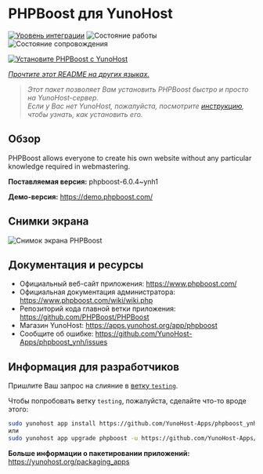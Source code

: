 <!--
Важно: этот README был автоматически сгенерирован <https://github.com/YunoHost/apps/tree/master/tools/readme_generator>
Он НЕ ДОЛЖЕН редактироваться вручную.
-->

# PHPBoost для YunoHost

[![Уровень интеграции](https://dash.yunohost.org/integration/phpboost.svg)](https://ci-apps.yunohost.org/ci/apps/phpboost/) ![Состояние работы](https://ci-apps.yunohost.org/ci/badges/phpboost.status.svg) ![Состояние сопровождения](https://ci-apps.yunohost.org/ci/badges/phpboost.maintain.svg)

[![Установите PHPBoost с YunoHost](https://install-app.yunohost.org/install-with-yunohost.svg)](https://install-app.yunohost.org/?app=phpboost)

*[Прочтите этот README на других языках.](./ALL_README.md)*

> *Этот пакет позволяет Вам установить PHPBoost быстро и просто на YunoHost-сервер.*  
> *Если у Вас нет YunoHost, пожалуйста, посмотрите [инструкцию](https://yunohost.org/install), чтобы узнать, как установить его.*

## Обзор

PHPBoost allows everyone to create his own website without any particular knowledge required in webmastering.

**Поставляемая версия:** phpboost-6.0.4~ynh1

**Демо-версия:** <https://demo.phpboost.com/>

## Снимки экрана

![Снимок экрана PHPBoost](./doc/screenshots/screenshot.png)

## Документация и ресурсы

- Официальный веб-сайт приложения: <https://www.phpboost.com/>
- Официальная документация администратора: <https://www.phpboost.com/wiki/wiki.php>
- Репозиторий кода главной ветки приложения: <https://github.com/PHPBoost/PHPBoost>
- Магазин YunoHost: <https://apps.yunohost.org/app/phpboost>
- Сообщите об ошибке: <https://github.com/YunoHost-Apps/phpboost_ynh/issues>

## Информация для разработчиков

Пришлите Ваш запрос на слияние в [ветку `testing`](https://github.com/YunoHost-Apps/phpboost_ynh/tree/testing).

Чтобы попробовать ветку `testing`, пожалуйста, сделайте что-то вроде этого:

```bash
sudo yunohost app install https://github.com/YunoHost-Apps/phpboost_ynh/tree/testing --debug
или
sudo yunohost app upgrade phpboost -u https://github.com/YunoHost-Apps/phpboost_ynh/tree/testing --debug
```

**Больше информации о пакетировании приложений:** <https://yunohost.org/packaging_apps>
